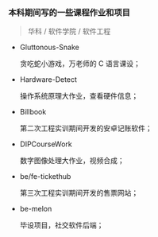 ### 本科期间写的一些课程作业和项目

> 华科 / 软件学院 / 软件工程

- Gluttonous-Snake

  贪吃蛇小游戏，万老师的 C 语言课设；

- Hardware-Detect

  操作系统原理大作业，查看硬件信息；

- Billbook

  第二次工程实训期间开发的安卓记账软件；

- DIPCourseWork

  数字图像处理大作业，视频合成；

- be/fe-tickethub

  第三次工程实训期间开发的售票网站；

- be-melon

  毕设项目，社交软件后端；